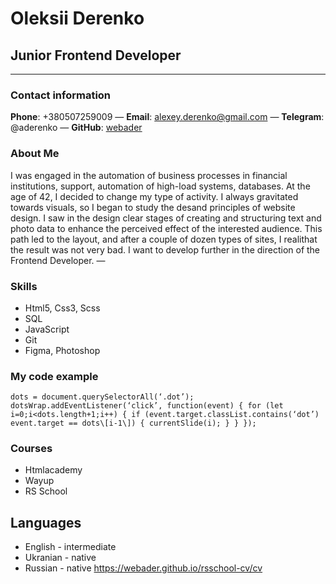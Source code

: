 # Oleksii Derenko

## Junior Frontend Developer

* * *

### Contact information

**Phone**: +380507259009 — **Email**: alexey.derenko@gmail.com — **Telegram**: @aderenko — **GitHub**: [webader](https://github.com/webader)

### About Me

I was engaged in the automation of business processes in financial institutions, support, automation of high-load systems, databases. At the age of 42, I decided to change my type of activity. I always gravitated towards visuals, so I began to study the desand principles of website design. I saw in the design clear stages of creating and structuring text and photo data to enhance the perceived effect of the interested audience. This path led to the layout, and after a couple of dozen types of sites, I realithat the result was not very bad. I want to develop further in the direction of the Frontend Developer. —

### Skills

* Html5, Css3, Scss
* SQL
* JavaScript
* Git
* Figma, Photoshop

### My code example

```dots = document.querySelectorAll(‘.dot’); dotsWrap.addEventListener(‘click’, function(event) { for (let i=0;i<dots.length+1;i++) { if (event.target.classList.contains(‘dot’) event.target == dots\[i-1\]) { currentSlide(i); } } });```

### Courses

* Htmlacademy
* Wayup
* RS School

## Languages

* English - intermediate
* Ukranian - native
* Russian - native <https://webader.github.io/rsschool-cv/cv>